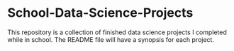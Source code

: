 # School-Data-Science-Projects
This repository is a collection of finished data science projects I completed while in school. The README file will have a synopsis for each project.
